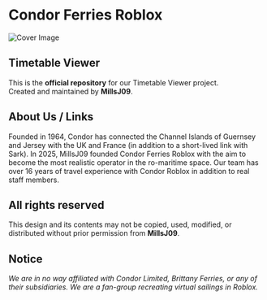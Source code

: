 # Condor Ferries Roblox
![Cover Image](https://media.discordapp.net/attachments/1374793634888552489/1422982375624671382/guilded_image_edcc70642c66271fe8551f27286e28d4_1.png?ex=68dea71c&is=68dd559c&hm=10898b3344454c45f0e6b77417ff95f9af4e24c1411bc7c636b1714baf7e659e&=&format=webp&quality=lossless&width=1872&height=468)
## Timetable Viewer

This is the **official repository** for our Timetable Viewer project.  
Created and maintained by **MillsJ09**.  

## About Us / Links
Founded in 1964, Condor has connected the Channel Islands of Guernsey and Jersey with the UK and France (in addition to a short-lived link with Sark). In 2025, MillsJ09 founded Condor Ferries Roblox with the aim to become the most realistic operator in the ro-maritime space. Our team has over 16 years of travel experience with Condor Roblox in addition to real staff members.

## All rights reserved
This design and its contents may not be copied, used, modified, or distributed without prior permission from **MillsJ09**.  

## Notice
*We are in no way affiliated with Condor Limited, Brittany Ferries, or any of their subsidiaries. We are a fan-group recreating virtual sailings in Roblox.*
